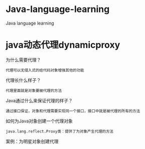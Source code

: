 # Java-language-learning
Java language learning

# java动态代理dynamicproxy
为什么需要代理？

    代理可以无侵入式的给代码对象增强其他的功能

代理长什么样子？

    代理里面就是对象要被代理的方法

Java通过什么来保证代理的样子？

    通过接口保证，对象和代理需要实现同一个接口，接口中就是被代理的所有的方法

如何为Java对象创建一个代理对象

    java.lang.reflect.Proxy类：提供了为对象产生代理的方法

案例：为明星对象创建代理